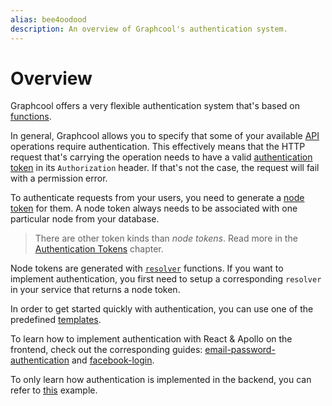 ```yaml
---
alias: bee4oodood
description: An overview of Graphcool's authentication system.
---
```


# Overview

Graphcool offers a very flexible authentication system that's based on [functions](!alias-aiw4aimie9).

In general, Graphcool allows you to specify that some of your available [API](!alias-abogasd0go) operations require authentication. This effectively means that the HTTP request that's carrying the operation needs to have a valid [authentication token](!alias-eip7ahqu5o) in its `Authorization` header. If that's not the case, the request will fail with a permission error.

To authenticate requests from your users, you need to generate a [node token](!alias-eip7ahqu5o#node-tokens) for them. A node token always needs to be associated with one particular node from your database.

> There are other token kinds than _node tokens_. Read more in the [Authentication Tokens](!alias-eip7ahqu5o) chapter.

Node tokens are generated with [`resolver`](!alias-su6wu3yoo2) functions. If you want to implement authentication, you first need to setup a corresponding `resolver` in your service that returns a node token.

In order to get started quickly with authentication, you can use one of the predefined [templates](https://github.com/graphcool/templates/tree/master/auth/).

<InfoBox>

To learn how to implement authentication with React & Apollo on the frontend, check out the corresponding guides: [email-password-authentication](!alias-cu3jah9ech) and [facebook-login](!alias-yi9jeuwohl).

To only learn how authentication is implemented in the backend, you can refer to [this](https://github.com/graphcool/graphcool-framework/tree/master/examples/auth) example.

</InfoBox>
